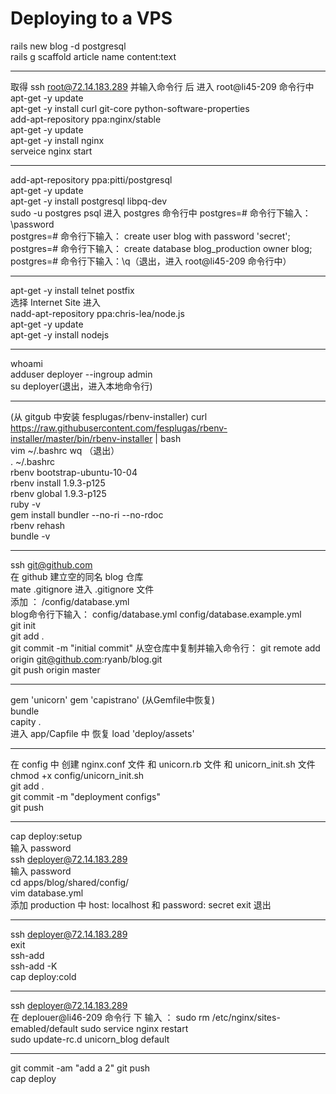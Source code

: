 # Deploying to a VPS

rails new blog -d postgresql  
rails g scaffold article name content:text  

***

取得 ssh root@72.14.183.289  并输入命令行 后 进入 root@li45-209 命令行中  
apt-get -y update  
apt-get -y install curl git-core python-software-properties  
add-apt-repository ppa:nginx/stable  
apt-get -y update  
apt-get -y install nginx  
serveice nginx start 


***
add-apt-repository ppa:pitti/postgresql  
apt-get -y update  
apt-get -y install postgresql libpq-dev  
sudo -u postgres psql  进入 postgres 命令行中
postgres=# 命令行下输入： \password  
postgres=# 命令行下输入： create user blog with password 'secret';  
postgres=# 命令行下输入： create database blog_production owner blog;  
postgres=# 命令行下输入：\q（退出，进入 root@li45-209 命令行中）
***

apt-get -y install telnet postfix  
选择 Internet Site 进入  
nadd-apt-repository ppa:chris-lea/node.js  
apt-get -y update  
apt-get -y install nodejs 

***
whoami  
adduser deployer --ingroup admin  
su deployer(退出，进入本地命令行)  
***

(从 gitgub 中安装 fesplugas/rbenv-installer) curl https://raw.githubusercontent.com/fesplugas/rbenv-installer/master/bin/rbenv-installer | bash  
vim ~/.bashrc 
wq （退出）  
. ~/.bashrc  
rbenv bootstrap-ubuntu-10-04  
rbenv install 1.9.3-p125  
rbenv global 1.9.3-p125  
ruby -v  
gem install bundler --no-ri --no-rdoc  
rbenv rehash  
bundle -v  

***

ssh git@github.com  
在 github 建立空的同名 blog 仓库  
mate .gitignore   进入 .gitignore 文件  
添加 ： /config/database.yml  
blog命令行下输入： config/database.yml config/database.example.yml  
git init  
git add .  
git commit -m "initial commit" 
从空仓库中复制并输入命令行： git remote add origin git@github.com:ryanb/blog.git  
git push origin master  

***

gem 'unicorn'  gem 'capistrano'  (从Gemfile中恢复)  
bundle  
capity .  
进入 app/Capfile 中 恢复 load 'deploy/assets'  

***

在 config 中 创建 nginx.conf 文件  和 unicorn.rb 文件  和 unicorn_init.sh 文件  
chmod +x config/unicorn_init.sh  
git add .  
git commit -m "deployment configs"  
git push  

***

cap deploy:setup  
输入 password  
ssh deployer@72.14.183.289  
输入 password  
cd apps/blog/shared/config/  
vim database.yml  
添加 production 中 host: localhost  和  password: secret 
exit  退出 

***

ssh deployer@72.14.183.289  
exit  
ssh-add  
ssh-add -K  
cap deploy:cold  

***

ssh deployer@72.14.183.289  
在 deplouer@li46-209 命令行 下 输入 ： sudo rm /etc/nginx/sites-emabled/default
sudo service nginx restart  
sudo update-rc.d unicorn_blog default  

***
git commit -am "add a 2"
git push  
cap deploy






